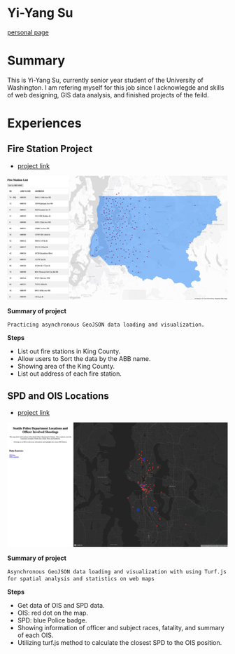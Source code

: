 # Yi-Yang Su

[personal page](https://github.com/ivansu1999)


# Summary

This is Yi-Yang Su, currently senior year student of the University of Washington. I am refering myself for this job since I acknowlegde and skills of web designing, GIS data analysis, and finished projects of the feild.

# Experiences

## Fire Station Project

* [project link](https://ivansu1999.github.io/Fire_Stations/index.html)

![](firestation.png)


**Summary of project**

    Practicing asynchronous GeoJSON data loading and visualization.

**Steps**
- List out fire stations in King County.
- Allow users to Sort the data by the ABB name.
- Showing area of the King County.
- List out address of each fire station.


## SPD and OIS Locations
* [project link](https://saffolder.github.io/SPD_OIS_locations/)

![](SPDOIS.png)


**Summary of project**

    Asynchronous GeoJSON data loading and visualization with using Turf.js for spatial analysis and statistics on web maps

**Steps**
- Get data of OIS and SPD data.
- OIS: red dot on the map.
- SPD: blue Police badge.
- Showing information of officer and subject races, fatality, and summary of each OIS.
- Utilizing turf.js method to calculate the closest SPD to the OIS position.